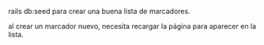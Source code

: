 rails db:seed para crear una buena lista de marcadores.

al crear un marcador nuevo, necesita recargar la página para aparecer en la lista.
